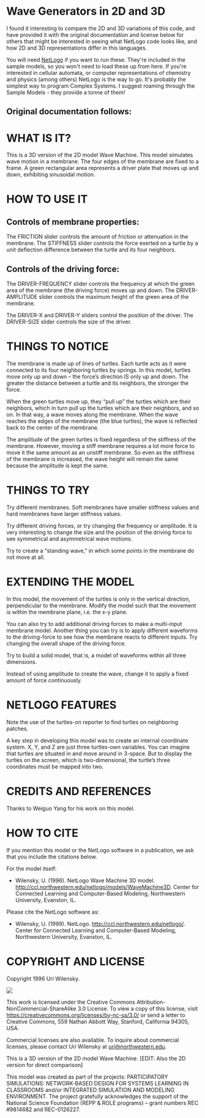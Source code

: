 # Wave Generators in 2D and 3D

I found it interesting to compare the 2D and 3D variations of this code, and have provided it with the original documentation and license below for others that might be interested in seeing what NetLogo code looks like, and how 2D and 3D representations differ in this languages. 

You will need [NetLogo](https://ccl.northwestern.edu/netlogo) if you want to run these. They're included in the sample models, so you won't need to load these up from here. If you're interested in cellular automata, or computer representations of chemistry and physics (among others) NetLogo is the way to go. It's probably the simplest way to program Complex Systems. I suggest roaming through the Sample Models - they provide a tonne of them!

Original documentation follows:
------------------------------------------------

# WHAT IS IT?

This is a 3D version of the 2D model Wave Machine. This model simulates wave motion in a membrane. The four edges of the membrane are fixed to a frame. A green rectangular area represents a driver plate that moves up and down, exhibiting sinusoidal motion.

# HOW TO USE IT

## Controls of membrane properties:

The FRICTION slider controls the amount of friction or attenuation in the membrane. The STIFFNESS slider controls the force exerted on a turtle by a unit deflection difference between the turtle and its four neighbors.

## Controls of the driving force:

The DRIVER-FREQUENCY slider controls the frequency at which the green area of the membrane (the driving force) moves up and down. The DRIVER-AMPLITUDE slider controls the maximum height of the green area of the membrane.

The DRIVER-X and DRIVER-Y sliders control the position of the driver. The DRIVER-SIZE slider controls the size of the driver.

# THINGS TO NOTICE

The membrane is made up of lines of turtles. Each turtle acts as it were connected to its four neighboring turtles by springs. In this model, turtles move only up and down – the force’s direction IS only up and down. The greater the distance between a turtle and its neighbors, the stronger the force.

When the green turtles move up, they “pull up” the turtles which are their neighbors, which in turn pull up the turtles which are their neighbors, and so on. In that way, a wave moves along the membrane. When the wave reaches the edges of the membrane (the blue turtles), the wave is reflected back to the center of the membrane.

The amplitude of the green turtles is fixed regardless of the stiffness of the membrane. However, moving a stiff membrane requires a lot more force to move it the same amount as an unstiff membrane. So even as the stiffness of the membrane is increased, the wave height will remain the same because the amplitude is kept the same.

# THINGS TO TRY

Try different membranes. Soft membranes have smaller stiffness values and hard membranes have larger stiffness values.

Try different driving forces, or try changing the frequency or amplitude. It is very interesting to change the size and the position of the driving force to see symmetrical and asymmetrical wave motions.

Try to create a “standing wave,” in which some points in the membrane do not move at all.

# EXTENDING THE MODEL

In this model, the movement of the turtles is only in the vertical direction, perpendicular to the membrane. Modify the model such that the movement is within the membrane plane, i.e. the x-y plane.

You can also try to add additional driving forces to make a multi-input membrane model. Another thing you can try is to apply different waveforms to the driving-force to see how the membrane reacts to different inputs. Try changing the overall shape of the driving force.

Try to build a solid model, that is, a model of waveforms within all three dimensions.

Instead of using amplitude to create the wave, change it to apply a fixed amount of force continuously.

# NETLOGO FEATURES

Note the use of the turtles-on reporter to find turtles on neighboring patches.

A key step in developing this model was to create an internal coordinate system. X, Y, and Z are just three turtles-own variables. You can imagine that turtles are situated in and move around in 3-space. But to display the turtles on the screen, which is two-dimensional, the turtle’s three coordinates must be mapped into two.

# CREDITS AND REFERENCES

Thanks to Weiguo Yang for his work on this model.

# HOW TO CITE

If you mention this model or the NetLogo software in a publication, we ask that you include the citations below.

For the model itself:

* Wilensky, U. (1996). NetLogo Wave Machine 3D model. http://ccl.northwestern.edu/netlogo/models/WaveMachine3D. Center for Connected Learning and Computer-Based Modeling, Northwestern University, Evanston, IL.

Please cite the NetLogo software as:

* Wilensky, U. (1999). NetLogo. http://ccl.northwestern.edu/netlogo/. Center for Connected Learning and Computer-Based Modeling, Northwestern University, Evanston, IL.

# COPYRIGHT AND LICENSE

Copyright 1996 Uri Wilensky.

![](https://licensebuttons.net/l/by-nc-sa/4.0/88x31.png "")
 
This work is licensed under the Creative Commons Attribution-NonCommercial-ShareAlike 3.0 License. To view a copy of this license, visit https://creativecommons.org/licenses/by-nc-sa/3.0/ or send a letter to Creative Commons, 559 Nathan Abbott Way, Stanford, California 94305, USA.

Commercial licenses are also available. To inquire about commercial licenses, please contact Uri Wilensky at uri@northwestern.edu.

This is a 3D version of the 2D model Wave Machine. [EDIT: Also the 2D version for direct comparison]

This model was created as part of the projects: PARTICIPATORY SIMULATIONS: NETWORK-BASED DESIGN FOR SYSTEMS LEARNING IN CLASSROOMS and/or INTEGRATED SIMULATION AND MODELING ENVIRONMENT. The project gratefully acknowledges the support of the National Science Foundation (REPP & ROLE programs) – grant numbers REC #9814682 and REC-0126227.
 
